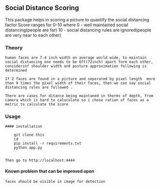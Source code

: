 ## Social Distance Scoring

This package helps in scoring a picture to quantify the social distancing factor
Score ranges for 0-10 where 
0 - well maintained social distancing(people are far)
10 - social distancing rules are ignored(people are very near to each other)


### Theory

    human faces are 7.4 inch width on average world wide, to maintain social distancing one needs to be 6ft(72inch) apart form each other, considerinf shoulder width and posture approximation following is determined
    
    If 2 faces are found in a picture and seperated by pixel length  more than 9 times the pixel width of their faces, then we can say social distancing rules are followed .
    
    There are cases for ditance being maintaned in therms of depth, from camera which is hard to caluculate so i chose ration of faces as a metric to calculate the score
    
    
### Usage
    #### installation
    
        git clone this
        cd 
        pip install -r requirements.txt
        python app.py
        
        
    Then go to http://localhost:4444
    
    
    
#### Known problem that can be improved upon
    faces should be visible in image for detection